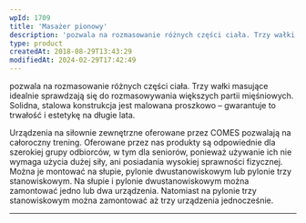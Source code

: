 ```yaml
---
wpId: 1709
title: 'Masażer pionowy'
description: 'pozwala na rozmasowanie różnych części ciała. Trzy wałki masujące idealnie sprawdzają się do rozmasowywania większych partii mięśniowych. Solidna, stalowa konstrukcja jest malowana proszkowo – gwarantuje to trwałość i estetykę na długie lata. Urządzenia na siłownie zewnętrzne oferowane przez COMES pozwalają na całoroczny trening. Oferowane przez nas produkty są odpowiednie dla szerokiej grupy odbiorców, w tym ...'
type: product
createdAt: 2018-08-29T13:43:29
modifiedAt: 2024-02-29T17:42:49
---
```



pozwala na rozmasowanie różnych części ciała. Trzy wałki masujące idealnie sprawdzają się do rozmasowywania większych partii mięśniowych. Solidna, stalowa konstrukcja jest malowana proszkowo – gwarantuje to trwałość i estetykę na długie lata.

Urządzenia na siłownie zewnętrzne oferowane przez COMES pozwalają na całoroczny trening. Oferowane przez nas produkty są odpowiednie dla szerokiej grupy odbiorców, w tym dla seniorów, ponieważ używanie ich nie wymaga użycia dużej siły, ani posiadania wysokiej sprawności fizycznej. Można je montować na słupie, pylonie dwustanowiskowym lub pylonie trzy stanowiskowym. Na słupie i pylonie dwustanowiskowym można zamontować jedno lub dwa urządzenia. Natomiast na pylonie trzy stanowiskowym można zamontować aż trzy urządzenia jednocześnie.

* * *